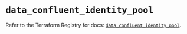 # `data_confluent_identity_pool`

Refer to the Terraform Registry for docs: [`data_confluent_identity_pool`](https://registry.terraform.io/providers/confluentinc/confluent/2.10.0/docs/data-sources/identity_pool).
